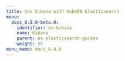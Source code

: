 ```yaml
---
title: Use Kibana with KubeDB Elasticsearch
menu:
  docs_0.9.0-beta.0:
    identifier: es-kibana
    name: Kibana
    parent: es-elasticsearch-guides
    weight: 55
menu_name: docs_0.8.0
---
```

